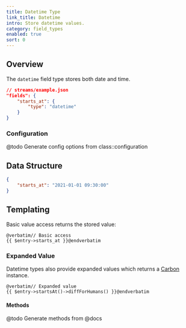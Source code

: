 ```yaml
---
title: Datetime Type
link_title: Datetime
intro: Store datetime values.
category: field_types
enabled: true
sort: 0
---
```


## Overview

The `datetime` field type stores both date and time.

```json
// streams/example.json
"fields": {
    "starts_at": {
        "type": "datetime"
    }
}
```

### Configuration

@todo Generate config options from class::configuration


## Data Structure

```json
{
    "starts_at": "2021-01-01 09:30:00"
}
```

## Templating

Basic value access returns the stored value:

```blade
@verbatim// Basic access
{{ $entry->starts_at }}@endverbatim
```

### Expanded Value

Datetime types also provide expanded values which returns a [Carbon](https://carbon.nesbot.com/) instance.

```blade
@verbatim// Expanded value
{{ $entry->startsAt()->diffForHumans() }}@endverbatim
```

#### Methods

@todo Generate methods from @docs
